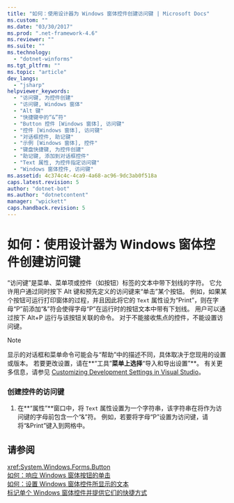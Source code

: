 ```yaml
---
title: "如何：使用设计器为 Windows 窗体控件创建访问键 | Microsoft Docs"
ms.custom: ""
ms.date: "03/30/2017"
ms.prod: ".net-framework-4.6"
ms.reviewer: ""
ms.suite: ""
ms.technology: 
  - "dotnet-winforms"
ms.tgt_pltfrm: ""
ms.topic: "article"
dev_langs: 
  - "jsharp"
helpviewer_keywords: 
  - "访问键, 为控件创建"
  - "访问键, Windows 窗体"
  - "Alt 键"
  - "快捷键中的“&”符"
  - "Button 控件 [Windows 窗体], 访问键"
  - "控件 [Windows 窗体], 访问键"
  - "对话框控件, 助记键"
  - "示例 [Windows 窗体], 控件"
  - "键盘快捷键, 为控件创建"
  - "助记键, 添加到对话框控件"
  - "Text 属性, 为控件指定访问键"
  - "Windows 窗体控件, 访问键"
ms.assetid: 4c374c4c-4ca9-4a68-ac96-9dc3ab0f518a
caps.latest.revision: 5
author: "dotnet-bot"
ms.author: "dotnetcontent"
manager: "wpickett"
caps.handback.revision: 5
---
```

# 如何：使用设计器为 Windows 窗体控件创建访问键
“访问键”是菜单、菜单项或控件（如按钮）标签的文本中带下划线的字符。  它允许用户通过同时按下 Alt 键和预先定义的访问键来“单击”某个按钮。  例如，如果某个按钮可运行打印窗体的过程，并且因此将它的 `Text` 属性设为“Print”，则在字母“P”前添加“&”符会使得字母“P”在运行时的按钮文本中带有下划线。  用户可以通过按下 Alt\+P 运行与该按钮关联的命令。  对于不能接收焦点的控件，不能设置访问键。  
  
> [!NOTE]
>  显示的对话框和菜单命令可能会与“帮助”中的描述不同，具体取决于您现用的设置或版本。  若要更改设置，请在**“工具”**菜单上选择**“导入和导出设置”**。  有关更多信息，请参见 [Customizing Development Settings in Visual Studio](http://msdn.microsoft.com/zh-cn/22c4debb-4e31-47a8-8f19-16f328d7dcd3)。  
  
### 创建控件的访问键  
  
1.  在**“属性”**窗口中，将 `Text` 属性设置为一个字符串，该字符串在将作为访问键的字母前包含一个“&”符。  例如，若要将字母“P”设置为访问键，请将“&Print”键入到网格中。  
  
## 请参阅  
 <xref:System.Windows.Forms.Button>   
 [如何：响应 Windows 窗体按钮的单击](../../../../docs/framework/winforms/controls/how-to-respond-to-windows-forms-button-clicks.md)   
 [如何：设置 Windows 窗体控件所显示的文本](../../../../docs/framework/winforms/controls/how-to-set-the-text-displayed-by-a-windows-forms-control.md)   
 [标记单个 Windows 窗体控件并提供它们的快捷方式](../../../../docs/framework/winforms/controls/labeling-individual-windows-forms-controls-and-providing-shortcuts-to-them.md)